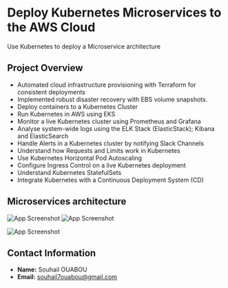 
# Deploy Kubernetes Microservices to the AWS Cloud
Use Kubernetes to deploy a Microservice architecture


## Project Overview

- Automated cloud infrastructure provisioning with Terraform for consistent deployments
- Implemented robust disaster recovery with EBS volume snapshots.
- Deploy containers to a Kubernetes Cluster
- Run Kubernetes in AWS using EKS
- Monitor a live Kubernetes cluster using Prometheus and Grafana
- Analyse system-wide logs using the ELK Stack (ElasticStack); Kibana and ElasticSearch
- Handle Alerts in a Kubernetes cluster by notifying Slack Channels
- Understand how Requests and Limits work in Kubernetes
- Use Kubernetes Horizontal Pod Autoscaling
- Configure Ingress Control on a live Kubernetes deployment
- Understand Kubernetes StatefulSets
- Integrate Kubernetes with a Continuous Deployment System (CD)



## Microservices architecture

![App Screenshot](https://i.ibb.co/XS4zdst/image.png)
![App Screenshot](https://gcdnb.pbrd.co/images/X8WQYkZLh8Py.png?o=1)

![App Screenshot](https://miro.medium.com/v2/resize:fit:1400/1*nEq9DFmyu4LEmHmrBwQcGA.png)

## Contact Information

- **Name:** Souhail OUABOU
- **Email:** souhail7ouabou@gmail.com

